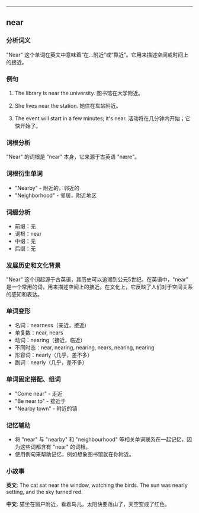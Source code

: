 
---------------
## near
### 分析词义
"Near" 这个单词在英文中意味着“在...附近”或“靠近”。它用来描述空间或时间上的接近。

### 例句
1. The library is near the university.
   图书馆在大学附近。

2. She lives near the station.
   她住在车站附近。

3. The event will start in a few minutes; it's near.
   活动将在几分钟内开始；它快开始了。

### 词根分析
"Near" 的词根是 "near" 本身，它来源于古英语 "nære"。

### 词根衍生单词
- "Nearby" - 附近的，邻近的
- "Neighborhood" - 邻居，附近地区

### 词缀分析
- 前缀：无
- 词根：near
- 中缀：无
- 后缀：无

### 发展历史和文化背景
"Near" 这个词起源于古英语，其历史可以追溯到公元5世纪。在英语中，"near" 是一个常用的词，用来描述空间上的接近。在文化上，它反映了人们对于空间关系的感知和表达。

### 单词变形
- 名词：nearness（亲近，接近）
- 单复数：near, nears
- 动词：nearing（接近，临近）
- 不同时态：near, nearing, nearing, nears, nearing, nearing
- 形容词：nearly（几乎，差不多）
- 副词：nearly（几乎，差不多）

### 单词固定搭配、组词
- "Come near" - 走近
- "Be near to" - 接近于
- "Nearby town" - 附近的镇

### 记忆辅助
- 将 "near" 与 "nearby" 和 "neighbourhood" 等相关单词联系在一起记忆，因为这些词都含有 "near" 的词根。
- 使用例句来帮助记忆，例如想象图书馆就在你附近。

### 小故事
**英文**:
The cat sat near the window, watching the birds. The sun was nearly setting, and the sky turned red.

**中文**:
猫坐在窗户附近，看着鸟儿。太阳快要落山了，天空变成了红色。

